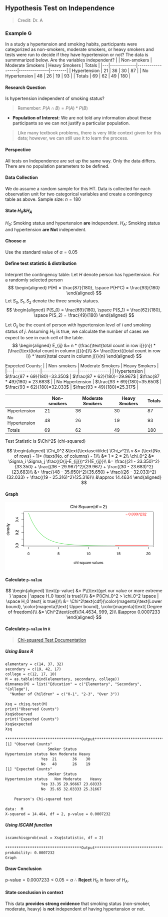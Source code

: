## Hypothesis Test on Independence

> Credit: Dr. A

### Example G
In a study a hypertension and smoking habits, participants were categorized as non-smokers, moderate smokers, or heavy smokers and tests were run to decide if they have hypertension or not? The data is summmarized below. Are the variables independent?
|   | Non-smokers | Moderate Smokers | Heavy Smokers | Totals |
|---|-------------|------------------|---------------|--------|
| Hypertension    | 21 | 36 | 30 | 87 |
| No Hypertension | 48 | 26 | 19 | 93 |
| Totals          | 69 | 62 | 49 | 180 |

#### Research Question
Is hypertension independent of smoking status?
> Remember: $P(A \cap B) = P(A) * P(B)$

+ **Population of Interest**: We are not told any information about these participants so we can not justify a particular population.

> Like many textbook problems, there is very little context given for this data; however, we can still use it to learn the process.

#### Perspective
All tests on Independence are set up the same way. Only the data differs.
There are no population parameters to be defined.

#### Data Collection
We do assume a random sample for this HT. Data is collected for each observation unit for two categorical variables and create a contingency table as above.
Sample size: $n = 180$

#### State $H_0 \& H_A$
$H_0$: Smoking status and hypertension **are** independent.
$H_A$: Smoking status and hypertension **are Not** independent.

#### Choose $\alpha$
Use the standard value of $\alpha = 0.05$

#### Define test statistic & distribution
Interpret the contingency table:
Let $H$ denote person has hypertension. For a randomly selected person
$$
\begin{aligned}
P(H) = \frac{87}{180}, \space P(H^C) = \frac{93}{180}
\end{aligned}
$$
Let $S_0, S_1, S_2$ denote the three smoky statues.
$$
\begin{aligned}
P(S_0) = \frac{69}{180}, \space P(S_1) = \frac{62}{180}, \space P(S_2) = \frac{49}{180}
\end{aligned}
$$

Let $O_{ij}$ be the count of person with hypertension level of $i$ and smoking status of $j$.
Assuming $H_0$ is true, we calculate the number of cases we expect to see in each cell of the table.
$$
\begin{aligned}
E_{ij} &= n * (\frac{\text{total count in row i}}{n}) * (\frac{\text{total count in column j}}{n})\\
&= \frac{\text{(total count in row i)} * \text{(total count in column j)}}{n}
\end{aligned}
$$

Expected Counts:
|   | Non-smokers | Moderate Smokers | Heavy Smokers |
|---|-------------|------------------|---------------|
| Hypertension   | $\frac{87 * 69}{180}=33.350$ | $\frac{87 * 62}{180}=29.967$ |  $\frac{87 * 49}{180} = 23.683$ |
| No Hypertension | $\frac{93 * 69}{180}=35.650$ | $\frac{93 * 62}{180}=32.033$ | $\frac{93 * 49}{180}=25.317$ |

|   | Non-smokers | Moderate Smokers | Heavy Smokers | Totals |
|---|-------------|------------------|---------------|--------|
| Hypertension    | 21 | 36 | 30 | 87 |
| No Hypertension | 48 | 26 | 19 | 93 |
| Totals          | 69 | 62 | 49 | 180 |

Test Statistic is $\Chi^2$ (chi-squared)

$$
\begin{aligned}
\Chi_0^2 &\text{\textasciitilde} \Chi_v^2\\
v &= (\text{No. of rows} - 1)* (\text{No. of columns} - 1)\\
&= 1 * 2 = 2\\
\chi_0^2  &= \Sigma_i \Sigma_j \frac{(O{ij-E_{ij}})^2}{E_{ij}}\\
&= \frac{(21 - 33.350)^2}{33.350} + \frac{(36 - 29.967)^2}{29.967} + \frac{(30 - 23.683)^2}{23.683}\\
&+ \frac{(48 - 35.650)^2}{35.650} + \frac{(26 - 32.033)^2}{32.033} + \frac{(19 - 25.316)^2}{25.316}\\
&\approx 14.4634
\end{aligned}
$$

#### Graph
![Chi-squared Test on Independence](/assets/chisq_test_independence_example.png)

#### Calculate `p-value`
$$
\begin{aligned}
\text{p-value} &= P\{\text{get our value or more extreme } \space | \space H_0 \text{ is true}\}\\
&= P(\Chi_0^2 > \chi_0^2 \space | \space H_0 \text{ is true})\\
&= \Chi^2\text{cdf}(\color{magenta}\text{Lower bound}, \color{magenta}\text{ Upper bound}, \color{magenta}\text{ Degree of freedom})\\
&= \Chi^2\text{cdf}(14.4634, 999, 2)\\
&\approx 0.0007233
\end{aligned}
$$

#### Calculate `p-value` in `R`
> [Chi-squared Test Documentation](https://www.rdocumentation.org/packages/stats/versions/3.6.1/topics/chisq.test)

##### Using Base R
```
elementary = c(14, 37, 32)
secondary = c(19, 42, 17)
college = c(12, 17, 10)
M = as.table(rbind(elementary, secondary, college))
dimnames(M) = list("Education" = c("Elementary", "Secondary", "College"),
  "Number of Children" = c("0-1", "2-3", "Over 3"))

Xsq = chisq.test(M)
print("Observed Counts")
Xsq$observed
print("Expected Counts")
Xsq$expected
Xsq

**********************************Output***************************************
[1] "Observed Counts"
                   Smoker Status
Hypertension status Non Moderate Heavy
                Yes  21       36    30
                No   48       26    19
[1] "Expected Counts"
                   Smoker Status
Hypertension status   Non Moderate    Heavy
                Yes 33.35 29.96667 23.68333
                No  35.65 32.03333 25.31667

	Pearson's Chi-squared test

data:  M
X-squared = 14.464, df = 2, p-value = 0.0007232
```

##### Using ISCAM function
```
iscamchisqprob(xval = Xsq$statistic, df = 2)

**********************************Output***************************************
probability: 0.0007232
Graph
```

#### Draw Conclusion
$\text{p-value} = 0.0007233 < 0.05 = \alpha$
$\therefore$ **Reject** $H_0$ in favor of $H_A$.

#### State conclusion in context
This data **provides strong evidence** that smoking status (non-smoker, moderate, heavy) is **not** independent of having hypertension or not.